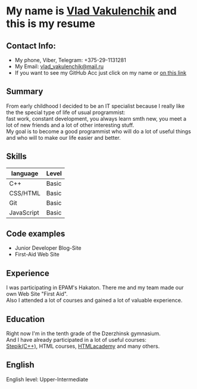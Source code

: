 # My name is [Vlad Vakulenchik](https://github.com/VladVakulenchik) and this is my resume

## Contact Info:
* My phone, Viber, Telegram: +375-29-1131281
* My Email: [vlad_vakulenchik@mail.ru](https://vlad_vakulenchik@mail.ru)
* If you want to see my GitHub Acc just click on my name or [on this link](https://github.com/VladVakulenchik)

## Summary
From early childhood I decided to be an IT specialist because I really like the the special type of life of usual programmist:<br>
fast work, constant development, you always learn smth new, you meet a lot of new friends and a lot of other interesting stuff.<br>
My goal is to become a good programmist who will do a lot of useful things and who will to make our life easier and better.

## Skills
language | Level
--- | ---
C++ | Basic
CSS/HTML | Basic
Git | Basic
JavaScript | Basic

## Code examples
* Junior Developer Blog-Site
* First-Aid Web Site

## Experience
I was participating in EPAM's Hakaton. There me and my team made our own Web Site "First Aid".<br>
Also I attended a lot of courses and gained a lot of valuable experience.  

## Education
Right now I'm in the tenth grade of the Dzerzhinsk gymnasium.<br>
And I have already participated in a lot of useful courses:<br>
[Stepik(C++)](https://stepik.org/catalog), HTML courses, [HTMLacademy](https://htmlacademy.ru/profile/id1361073) and many others.

## English
English level: Upper-Intermediate
